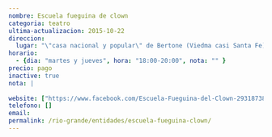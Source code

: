 ```yaml
---
nombre: Escuela fueguina de clown
categoria: teatro
ultima-actualizacion: 2015-10-22
direccion: 
  lugar: "\"casa nacional y popular\" de Bertone (Viedma casi Santa Fe)"
horario: 
  - {dia: "martes y jueves", hora: "18:00-20:00", nota: "" }
precio: pago
inactive: true
nota: | 
  
website: ["https://www.facebook.com/Escuela-Fueguina-del-Clown-293187380837768/", "https://www.facebook.com/elcalcetinroto.companiateatral"]
telefono: []
email: 
permalink: /rio-grande/entidades/escuela-fueguina-clown/
---
```


